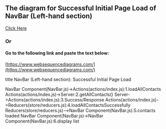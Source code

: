 ## The diagram for Successful Initial Page Load of NavBar (Left-hand section)

[Click Here](https://www.websequencediagrams.com/cgi-bin/cdraw?lz=dGl0bGUgTmF2QmFyIChMZWZ0LWhhbmQgc2VjdGlvbik6IFN1Y2Nlc3NmdWwgSW5pdGlhbCBQYWdlIExvYWQKCgAzB0NvbXBvbmVudCgARQYuanMpLT5BAD8FcyhhAAIGL2luZGV4LmpzKToxLmxvYWRBbGxDb250YWN0cwoAExktPlNlcnZlcjoyLmdldAAoCygpCgAUBgBNHDMuAIE5By9SZXNwb25zZQBOHFJlZHVjZXJzKHN0b3JlL3IACAcAgS4FNACBIxAAgg8KbHkKAB8bLS0-AIILGzo1LmMAgX0HIGxvYWRlZACCNh4ALxw2LmRpc3BsYXkgbGlzdAo&s=default)

### Or

#### Go to the following link and paste the text below:
[https://www.websequencediagrams.com/](https://www.websequencediagrams.com/)

title NavBar (Left-hand section): Successful Initial Page Load

NavBar Component(NavBar.js)->Actions(actions/index.js):1.loadAllContacts
Actions(actions/index.js)->Server:2.getAllContacts()
Server->Actions(actions/index.js):3.Success/Response
Actions(actions/index.js)->Reducers(store/reducers.js):4.loadAllContactsSuccessfully
Reducers(store/reducers.js)-->NavBar Component(NavBar.js):5.contacts loaded
NavBar Component(NavBar.js)->NavBar Component(NavBar.js):6.display list
